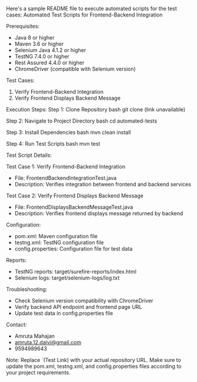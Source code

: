 Here's a sample README file to execute automated scripts for the test cases:
Automated Test Scripts for Frontend-Backend Integration


Prerequisites:
- Java 8 or higher
- Maven 3.6 or higher
- Selenium Java 4.1.2 or higher
- TestNG 7.4.0 or higher
- Rest Assured 4.4.0 or higher
- ChromeDriver (compatible with Selenium version)


Test Cases:
1. Verify Frontend-Backend Integration
2. Verify Frontend Displays Backend Message


Execution Steps:
Step 1: Clone Repository
bash
git clone (link unavailable)

Step 2: Navigate to Project Directory
bash
cd automated-tests


Step 3: Install Dependencies
bash
mvn clean install


Step 4: Run Test Scripts
bash
mvn test


Test Script Details:

Test Case 1: Verify Frontend-Backend Integration

- File: FrontendBackendIntegrationTest.java
- Description: Verifies integration between frontend and backend services

Test Case 2: Verify Frontend Displays Backend Message

- File: FrontendDisplaysBackendMessageTest.java
- Description: Verifies frontend displays message returned by backend

Configuration:
- pom.xml: Maven configuration file
- testng.xml: TestNG configuration file
- config.properties: Configuration file for test data

Reports:

- TestNG reports: target/surefire-reports/index.html
- Selenium logs: target/selenium-logs/log.txt


Troubleshooting:
- Check Selenium version compatibility with ChromeDriver
- Verify backend API endpoint and frontend page URL
- Update test data in config.properties file


Contact:
- Amruta Mahajan
- amruta.12.dalvi@gmail.com
- 9594989643


Note: Replace `(Test Link) with your actual repository URL.
Make sure to update the pom.xml, testng.xml, and config.properties files according to your project requirements.
